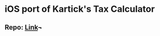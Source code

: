 # iOS port of Kartick's Tax Calculator

## Repo: [Link](https://github.com/kartickvad/Marginal-Tax-Calculator)¬
